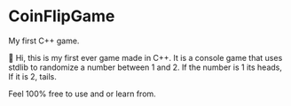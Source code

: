 # CoinFlipGame
My first C++ game.

👋 Hi, this is my first ever game made in C++. It is a console game that uses stdlib to 
randomize a number between 1 and 2. If the number is 1 its heads, If it is 2, tails.

Feel 100% free to use and or learn from.
